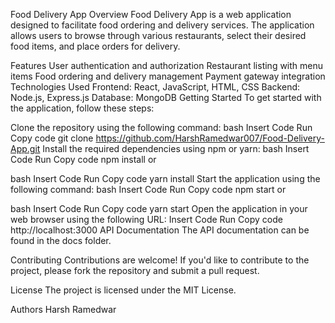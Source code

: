 Food Delivery App
Overview
Food Delivery App is a web application designed to facilitate food ordering and delivery services. The application allows users to browse through various restaurants, select their desired food items, and place orders for delivery.

Features
User authentication and authorization
Restaurant listing with menu items
Food ordering and delivery management
Payment gateway integration
Technologies Used
Frontend: React, JavaScript, HTML, CSS
Backend: Node.js, Express.js
Database: MongoDB
Getting Started
To get started with the application, follow these steps:

Clone the repository using the following command:
bash
Insert Code
Run
Copy code
git clone https://github.com/HarshRamedwar007/Food-Delivery-App.git
Install the required dependencies using npm or yarn:
bash
Insert Code
Run
Copy code
npm install
or

bash
Insert Code
Run
Copy code
yarn install
Start the application using the following command:
bash
Insert Code
Run
Copy code
npm start
or

bash
Insert Code
Run
Copy code
yarn start
Open the application in your web browser using the following URL:
Insert Code
Run
Copy code
http://localhost:3000
API Documentation
The API documentation can be found in the docs folder.

Contributing
Contributions are welcome! If you'd like to contribute to the project, please fork the repository and submit a pull request.

License
The project is licensed under the MIT License.

Authors
Harsh Ramedwar
